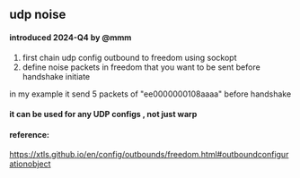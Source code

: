 ## udp noise

#### introduced 2024-Q4 by @mmm
1. first chain udp config outbound to freedom using sockopt
2. define noise packets in freedom that you want to be sent before handshake initiate

in my example it send 5 packets of "ee0000000108aaaa" before handshake

#### it can be used for any UDP configs , not just warp

#### reference:
https://xtls.github.io/en/config/outbounds/freedom.html#outboundconfigurationobject
